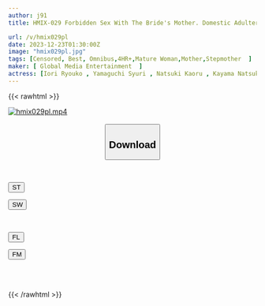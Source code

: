 ```yaml
---
author: j91
title: HMIX-029 Forbidden Sex With The Bride's Mother. Domestic Adultery With The Sexy Mother-in-law Who Is More Mature Than The Wife. 20 People, 4 Hours.

url: /v/hmix029pl
date: 2023-12-23T01:30:00Z
image: "hmix029pl.jpg"
tags: [Censored, Best, Omnibus,4HR+,Mature Woman,Mother,Stepmother	]
maker: [ Global Media Entertainment  ]
actress: [Iori Ryouko , Yamaguchi Syuri , Natsuki Kaoru , Kayama Natsuko , Kashiwagi Maiko , Okae Rin Fukutomi Ryou , Kobayashi Marika , Saionji Mio , Wakatsuki Megumi ]
---
```



{{< rawhtml >}}

<div class="video" data-videoid="xg8xQgk20JikO8j">
    <a href="javascript:;">
        <img src="/v/hmix029pl/hmix029pl.jpg" width="WIDTH" height="HEIGHT" alt="hmix029pl.mp4" loading="lazy">
    </a>
</div>

<script type="text/javascript" src="https://j91.asia/asset/on-demand-st.js"></script>

<br>
  <link rel="stylesheet" href="https://j91.asia/asset/bs5.css">
  
  <center>
  <button class="btn btn-primary" type="button" data-bs-toggle="collapse" data-bs-target=".multi-collapse" aria-expanded="false" aria-controls="multiCollapseExample1 multiCollapseExample2"><h2>Download</h2></button></center>
</p>
<div class="row">
  <div class="col">
    <div class="collapse multi-collapse" id="multiCollapseExample1">
      <div class="card card-body">
	      	      <br>
<div class="buttons">  
<p><a href="https://streamtape.to/v/xg8xQgk20JikO8j" target="_blank"><button class="btn-hover color-3"><i class="fa fa-download"></i> ST</button></a></p>
<p><a href="https://flaswish.com/ofukcgx2498f" target="_blank"><button class="btn-hover color-2"><i class="fa fa-download"></i> SW</button></a></p></div>
    </div>
  </div>
</div>
  <div class="col">
    <div class="collapse multi-collapse" id="multiCollapseExample2">
      <div class="card card-body">
	      <br>
<div class="buttons">
<p><a href="https://filelions.site/f/b72tz5jdmp5b" target="_blank"><button class="btn-hover color-9"><i class="fa fa-download"></i> FL</button></a></p>
<p><a href="https://filemoon.sx/d/cxnwc2lkx1sg" target="_blank"><button class="btn-hover color-8"><i class="fa fa-download"></i> FM</button></a></p></div>
<br><br>
      </div>
    </div>
  </div>
</div>

{{< /rawhtml >}}